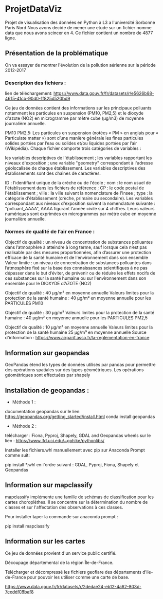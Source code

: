 # ProjetDataViz
Projet de visualisation des données en Python à L3 a l'université Sorbonne Paris Nord
Nous avons decide de mener une etude sur un fichier nomme data que nous avons scincer en 4. Ce fichier contient un nombre de 4877 ligne.


## Présentation de la problématique
On va essayer de montrer l'évolution de la pollution aérienne sur la période 2012-2017

### Description des fichiers :
lien de téléchargement: https://www.data.gouv.fr/fr/datasets/r/e5626b68-4615-41cb-90d0-1f825d520bd9

Ce jeu de données contient des informations sur les principaux polluants notamment les particules en suspension (PM10, PM2,5) et le dioxyde d'azote (NO2) en microgramme par mètre cube (µg/m3) de moyenne journalière annuelle.

PM10 PM2,5: Les particules en suspension (notées « PM » en anglais pour « Particulate matter ») sont d’une manière générale les fines particules solides portées par l’eau ou solides et/ou liquides portées par l’air (Wikipédia). Chaque fichier comporte trois catégories de variables :

les variables descriptives de l'établissement ; les variables rapportant les niveaux d'exposition ; une variable "geometry" correspondant à l'adresse géolocalisée de chaque établissement. Les variables descriptives des établissements sont des chaînes de caractères.

ID : l'identifiant unique de la crèche ou de l'école ; nom : le nom usuel de l'établissement dans les fichiers de référence ; CP : le code postal de l'établissement ; ville : la ville suivant la nomenclature de l'Insee ; type : la catégorie d'établissement (crèche, primaire ou secondaire). Les variables correspondant aux niveaux d'exposition suivent la nomenclature suivante : "polluant_AAAA", AAAA figurant l'année civile sur 4 chiffres. Leurs valeurs numériques sont exprimées en microgrammes par mètre cube en moyenne journalière annuelle.

### Normes de qualité de l’air en France :
Objectif de qualité : un niveau de concentration de substances polluantes dans l’atmosphère à atteindre à long terme, sauf lorsque cela n’est pas réalisable par des mesures proportionnées, afin d’assurer une protection efficace de la santé humaine et de l'environnement dans son ensemble
Valeur limite : un niveau de concentration de substances polluantes dans l’atmosphère fixé sur la base des connaissances scientifiques à ne pas dépasser dans le but d’éviter, de prévenir ou de réduire les effets nocifs de ces substances sur la santé humaine ou sur l'environnement dans son ensemble
pour le DIOXYDE d’AZOTE (NO2)

Objectif de qualité : 40 µg/m³ en moyenne annuelle
Valeurs limites pour la protection de la santé humaine : 40 µg/m³ en moyenne annuelle
pour les PARTICULES PM10

Objectif de qualité : 30 µg/m³
Valeurs limites pour la protection de la santé humaine : 40 µg/m³ en moyenne annuelle
pour les PARTICULES PM2,5

Objectif de qualité : 10 µg/m³ en moyenne annuelle
Valeurs limites pour la protection de la santé humaine 25 µg/m³ en moyenne annuelle
Source d'information : https://www.airparif.asso.fr/la-reglementation-en-france

## Information sur geopandas
GeoPandas étend les types de données utilisés par pandas pour permettre des opérations spatiales sur des types géométriques. Les opérations géométriques sont effectuées par shapely

## Installation de geopandas :

- Méthode 1 :

documentation geopandas sur le lien https://geopandas.org/getting_started/install.html
conda install geopandas
- Méthode 2 :

télécharger : Fiona, Pyproj, Shapely, GDAL and Geopandas wheels sur le lien : https://www.lfd.uci.edu/~gohlke/pythonlibs/

Installer les fichiers.whl manuellement avec pip sur Anaconda Prompt comme suit:

pip install *.whl en l'ordre suivant : GDAL, Pyproj, Fiona, Shapely et Geopandas

## Information sur mapclassify
mapclassify implémente une famille de schémas de classification pour les cartes choroplèthes. Il se concentre sur la détermination du nombre de classes et sur l'affectation des observations à ces classes.

Pour installer taper la commande sur anaconda prompt :

pip install mapclassify

## Information sur les cartes
Ce jeu de données provient d'un service public certifié.

Découpage départemental de la région Île-de-France.

Télécharger et décompressé les fichiers geoflare des départements d'ile-de-France pour pouvoir les utiliser comme une carte de base.

https://www.data.gouv.fr/fr/datasets/r/2dedae24-eb12-4a92-803d-7ceddf08baf8
